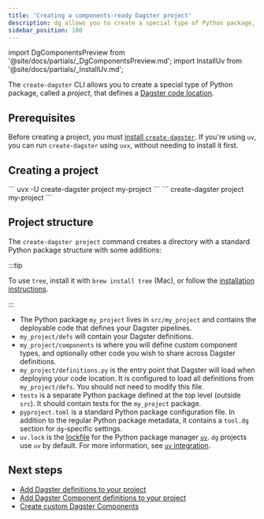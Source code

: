 ```yaml
---
title: 'Creating a components-ready Dagster project'
description: dg allows you to create a special type of Python package, called a project, that defines a Dagster code location.
sidebar_position: 100
---
```


import DgComponentsPreview from '@site/docs/partials/\_DgComponentsPreview.md';
import InstallUv from '@site/docs/partials/\_InstallUv.md';

<DgComponentsPreview />

The `create-dagster` CLI allows you to create a special type of Python package, called a _project_, that defines a [Dagster code location](/deployment/code-locations/managing-code-locations-with-definitions).

## Prerequisites

Before creating a project, you must [install `create-dagster`](/guides/labs/dg#installing-the-create-dagster-cli). If you're using `uv`, you can run `create-dagster` using `uvx`, without needing to install it first.

## Creating a project

<Tabs>
  <TabItem value="uv" label="uv">
    ``` uvx -U create-dagster project my-project ```
  </TabItem>
  <TabItem value="non-uv" label="Homebrew, curl, or pip">
    ``` create-dagster project my-project ```
  </TabItem>
</Tabs>

## Project structure

The `create-dagster project` command creates a directory with a standard Python package structure with some additions:

<Tabs groupId="package-manager">
  <TabItem value="uv" label="uv">
    <CliInvocationExample path="docs_snippets/docs_snippets/guides/components/index/3-uv-tree.txt" />
  </TabItem>
  <TabItem value="pip" label="pip">
    <CliInvocationExample path="docs_snippets/docs_snippets/guides/components/index/3-pip-tree.txt" />
  </TabItem>
</Tabs>

:::tip

To use `tree`, install it with `brew install tree` (Mac), or follow the [installation instructions](https://oldmanprogrammer.net/source.php?dir=projects/tree/INSTALL).

:::

- The Python package `my_project` lives in `src/my_project` and contains the deployable code that defines
  your Dagster pipelines.
- `my_project/defs` will contain your Dagster definitions.
- `my_project/components` is where you will define custom component types, and
  optionally other code you wish to share across Dagster definitions.
- `my_project/definitions.py` is the entry point that Dagster will load when
  deploying your code location. It is configured to load all definitions from
  `my_project/defs`. You should not need to modify this file.
- `tests` is a separate Python package defined at the top level (outside
  `src`). It should contain tests for the `my_project` package.
- `pyproject.toml` is a standard Python package configuration file. In addition
  to the regular Python package metadata, it contains a `tool.dg` section
  for `dg`-specific settings.
- `uv.lock` is the [lockfile](https://docs.astral.sh/uv/concepts/projects/layout/#the-lockfile) for the Python package manager [`uv`](https://docs.astral.sh/uv/). `dg` projects use `uv` by default. For more information, see [`uv` integration](/guides/labs/dg/python-environment-management-and-uv-integration).

## Next steps

* [Add Dagster definitions to your project](/guides/labs/dg/dagster-definitions)
* [Add Dagster Component definitions to your project](/guides/labs/components/building-pipelines-with-components/adding-component-definitions)
* [Create custom Dagster Components](/guides/labs/components/creating-new-components/creating-and-registering-a-component)
